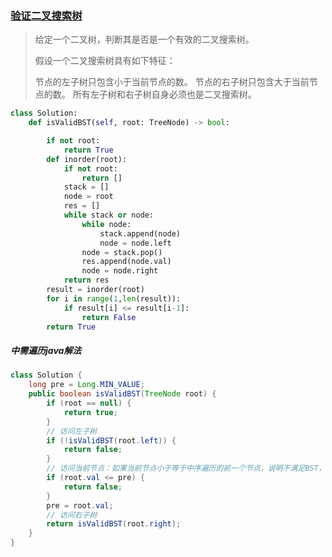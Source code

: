 ### [验证二叉搜索树](https://leetcode-cn.com/problems/validate-binary-search-tree/)

> 给定一个二叉树，判断其是否是一个有效的二叉搜索树。
>
> 假设一个二叉搜索树具有如下特征：
>
> 节点的左子树只包含小于当前节点的数。
> 节点的右子树只包含大于当前节点的数。
> 所有左子树和右子树自身必须也是二叉搜索树。

```python
class Solution:
    def isValidBST(self, root: TreeNode) -> bool:

        if not root:
            return True
        def inorder(root):
            if not root:
                return []
            stack = []
            node = root
            res = []
            while stack or node:
                while node:
                    stack.append(node)
                    node = node.left
                node = stack.pop()
                res.append(node.val)
                node = node.right
            return res
        result = inorder(root)
        for i in range(1,len(result)):
            if result[i] <= result[i-1]:
                return False
        return True
```

##### 中需遍历java解法

```java
class Solution {
    long pre = Long.MIN_VALUE;
    public boolean isValidBST(TreeNode root) {
        if (root == null) {
            return true;
        }
        // 访问左子树
        if (!isValidBST(root.left)) {
            return false;
        }
        // 访问当前节点：如果当前节点小于等于中序遍历的前一个节点，说明不满足BST，返回 false；否则继续遍历。
        if (root.val <= pre) {
            return false;
        }
        pre = root.val;
        // 访问右子树
        return isValidBST(root.right);
    }
}
```

